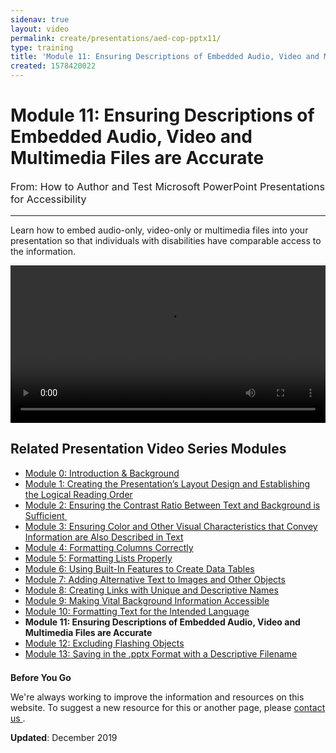 ```yaml
---
sidenav: true
layout: video
permalink: create/presentations/aed-cop-pptx11/
type: training
title: 'Module 11: Ensuring Descriptions of Embedded Audio, Video and Multimedia Files are Accurate'
created: 1578420022
---
```


# Module 11: Ensuring Descriptions of Embedded Audio, Video and Multimedia Files are Accurate

<p style="font-size:115%">
  From: How to Author and Test Microsoft PowerPoint Presentations for Accessibility
</p>

* * *

Learn how to embed audio-only, video-only or multimedia files into your presentation so that individuals with disabilities have comparable access to the information.

<video controls="controls" data-vscid="3qesx4ovd" style="width: 100%;"><source src="https://assets.section508.gov/files/aed-cop-ppt-m11.mp4" type="video/mp4" /></video>

## Related Presentation Video Series Modules

  * [Module 0: Introduction & Background][1]
  * [Module 1: Creating the Presentation&rsquo;s Layout Design and Establishing the Logical Reading Order][2]
  * [Module 2: Ensuring the Contrast Ratio Between Text and Background is Sufficient&nbsp;][3]
  * [Module 3: Ensuring Color and Other Visual Characteristics that Convey Information are Also Described in Text][4]
  * [Module 4: Formatting Columns Correctly][5]
  * [Module 5: Formatting Lists Properly][6]
  * [Module 6: Using Built-In Features to Create Data Tables][7]
  * [Module 7: Adding Alternative Text to Images and Other Objects][8]
  * [Module 8: Creating Links with Unique and Descriptive Names][9]
  * [Module 9: Making Vital Background Information Accessible][10]
  * [Module 10: Formatting Text for the Intended Language][11]
  * **Module 11: Ensuring Descriptions of Embedded Audio, Video and Multimedia Files are Accurate**
  * [Module 12: Excluding Flashing Objects][12]
  * [Module 13: Saving in the .pptx Format with a Descriptive Filename][13]

<div class="border-base radius-lg border-1px" style="margin-top: 1.5em;">
<div class="panel-body padding-3">
<p class="text-large"><strong>Before You Go</strong></p>
<p>We're always working to improve the information and resources on this website. To suggest a new resource for this or another page, please <a href="mailto:section.508@gsa.gov">contact us
</a>.</p>
</div>
</div>

**Updated**: December 2019

 [1]: {{site.baseurl}}/create/presentations/aed-cop-pptx00
 [2]: {{site.baseurl}}/create/presentations/aed-cop-pptx01
 [3]: {{site.baseurl}}/create/presentations/aed-cop-pptx02
 [4]: {{site.baseurl}}/create/presentations/aed-cop-pptx03
 [5]: {{site.baseurl}}/create/presentations/aed-cop-pptx04
 [6]: {{site.baseurl}}/create/presentations/aed-cop-pptx05
 [7]: {{site.baseurl}}/create/presentations/aed-cop-pptx06
 [8]: {{site.baseurl}}/create/presentations/aed-cop-pptx07
 [9]: {{site.baseurl}}/create/presentations/aed-cop-pptx08
 [10]: {{site.baseurl}}/create/presentations/aed-cop-pptx09
 [11]: {{site.baseurl}}/create/presentations/aed-cop-pptx10
 [12]: {{site.baseurl}}/create/presentations/aed-cop-pptx12
 [13]: {{site.baseurl}}/create/presentations/aed-cop-pptx13